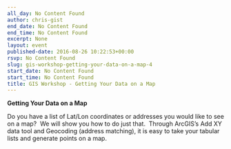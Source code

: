 ```yaml
---
all_day: No Content Found
author: chris-gist
end_date: No Content Found
end_time: No Content Found
excerpt: None
layout: event
published-date: 2016-08-26 10:22:53+00:00
rsvp: No Content Found
slug: gis-workshop-getting-your-data-on-a-map-4
start_date: No Content Found
start_time: No Content Found
title: GIS Workshop - Getting Your Data on a Map
---
```


**Getting Your Data on a Map**

Do you have a list of Lat/Lon coordinates or addresses you would like to see on a map?  We will show you how to do just that.  Through ArcGIS’s Add XY data tool and Geocoding (address matching), it is easy to take your tabular lists and generate points on a map.
